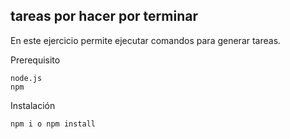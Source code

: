 ## tareas por hacer por terminar

En este ejercicio permite ejecutar comandos para generar tareas.


Prerequisito

````
node.js 
npm 

````

Instalación
````
npm i o npm install

````



